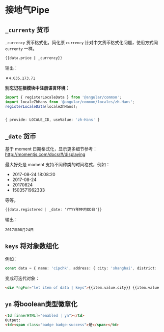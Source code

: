 # 接地气Pipe

## `_currenty` 货币

`_currency` 货币格式化，简化原 `currency` 针对中文货币格式化问题，使用方式同 `currenty` 一样。

```html
{{data.price | _currency}}
```

输出：

```
￥4,035,173.71
```

**别忘记在根模块中注册语言环境：**

```typescript
import { registerLocaleData } from '@angular/common';
import localeZhHans from '@angular/common/locales/zh-Hans';
registerLocaleData(localeZhHans);


{ provide: LOCALE_ID, useValue: 'zh-Hans' }
```

## `_date` 货币

基于 moment 日期格式化，显示更多细节参考：http://momentjs.com/docs/#/displaying

最大好处是 moment 支持不同种类的时间格式，例如：

+ 2017-08-24 18:08:20
+ 2017-08-24
+ 20170824
+ 1503571962333

等等。

```html
{{data.registered | _date: 'YYYY年MM月DD日'}}
```

输出：

```
2017年08月24日
```

## `keys` 将对象数组化

例如：

```typescript
const data = { name: 'cipchk', address: { city: 'shanghai', district: 'changning' } };
```

变成可迭代对象：

```html
<div *ngFor="let item of data | keys">{{item.value.city}} {{item.value.district}}</div>
```

## `yn` 将boolean类型徽章化

```html
<td [innerHTML]="enabled | yn"></td>
Output: 
<td><span class="badge badge-success">是</span></td>
```
